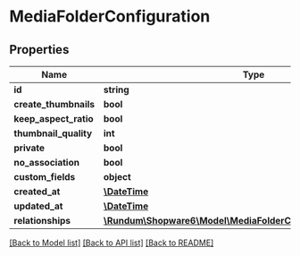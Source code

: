 # MediaFolderConfiguration

## Properties
Name | Type | Description | Notes
------------ | ------------- | ------------- | -------------
**id** | **string** |  | [optional] 
**create_thumbnails** | **bool** |  | [optional] 
**keep_aspect_ratio** | **bool** |  | [optional] 
**thumbnail_quality** | **int** |  | [optional] 
**private** | **bool** |  | [optional] 
**no_association** | **bool** |  | [optional] 
**custom_fields** | **object** |  | [optional] 
**created_at** | [**\DateTime**](\DateTime.md) |  | 
**updated_at** | [**\DateTime**](\DateTime.md) |  | [optional] 
**relationships** | [**\Rundum\Shopware6\Model\MediaFolderConfigurationRelationships**](MediaFolderConfigurationRelationships.md) |  | [optional] 

[[Back to Model list]](../../README.md#documentation-for-models) [[Back to API list]](../../README.md#documentation-for-api-endpoints) [[Back to README]](../../README.md)

